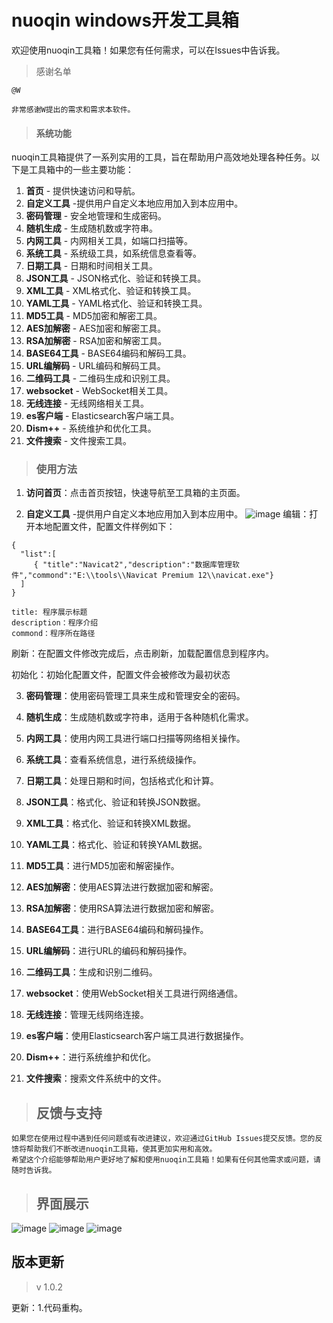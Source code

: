 # nuoqin windows开发工具箱
欢迎使用nuoqin工具箱！如果您有任何需求，可以在Issues中告诉我。



> 感谢名单

```非常感谢W测试和需求
@W

非常感谢W提出的需求和需求本软件。
```



> #### 系统功能

nuoqin工具箱提供了一系列实用的工具，旨在帮助用户高效地处理各种任务。以下是工具箱中的一些主要功能：
1. **首页** - 提供快速访问和导航。
2. **自定义工具** -提供用户自定义本地应用加入到本应用中。
3. **密码管理** - 安全地管理和生成密码。
4. **随机生成** - 生成随机数或字符串。
5. **内网工具** - 内网相关工具，如端口扫描等。
6. **系统工具** - 系统级工具，如系统信息查看等。
7. **日期工具** - 日期和时间相关工具。
8. **JSON工具** - JSON格式化、验证和转换工具。
9. **XML工具** - XML格式化、验证和转换工具。
10. **YAML工具** - YAML格式化、验证和转换工具。
11. **MD5工具** - MD5加密和解密工具。
12. **AES加解密** - AES加密和解密工具。
13. **RSA加解密** - RSA加密和解密工具。
14. **BASE64工具** - BASE64编码和解码工具。
15. **URL编解码** - URL编码和解码工具。
16. **二维码工具** - 二维码生成和识别工具。
17. **websocket** - WebSocket相关工具。
18. **无线连接** - 无线网络相关工具。
19. **es客户端** - Elasticsearch客户端工具。
20. **Dism++** - 系统维护和优化工具。
21. **文件搜索** - 文件搜索工具。
> ### 使用方法

1. **访问首页**：点击首页按钮，快速导航至工具箱的主页面。

2. **自定义工具** -提供用户自定义本地应用加入到本应用中。
![image](https://github.com/user-attachments/assets/8d958c92-b03b-48c3-8fb6-203aaa585d2e)
编辑：打开本地配置文件，配置文件样例如下：

```
{
  "list":[
     { "title":"Navicat2","description":"数据库管理软件","commond":"E:\\tools\\Navicat Premium 12\\navicat.exe"}
  ]
}

title: 程序展示标题
description：程序介绍
commond：程序所在路径
```

刷新：在配置文件修改完成后，点击刷新，加载配置信息到程序内。

初始化：初始化配置文件，配置文件会被修改为最初状态
   

3. **密码管理**：使用密码管理工具来生成和管理安全的密码。

4. **随机生成**：生成随机数或字符串，适用于各种随机化需求。

5. **内网工具**：使用内网工具进行端口扫描等网络相关操作。

6. **系统工具**：查看系统信息，进行系统级操作。

7. **日期工具**：处理日期和时间，包括格式化和计算。

8. **JSON工具**：格式化、验证和转换JSON数据。

9. **XML工具**：格式化、验证和转换XML数据。

10. **YAML工具**：格式化、验证和转换YAML数据。

11. **MD5工具**：进行MD5加密和解密操作。

12. **AES加解密**：使用AES算法进行数据加密和解密。

13. **RSA加解密**：使用RSA算法进行数据加密和解密。

14. **BASE64工具**：进行BASE64编码和解码操作。

15. **URL编解码**：进行URL的编码和解码操作。

16. **二维码工具**：生成和识别二维码。

17. **websocket**：使用WebSocket相关工具进行网络通信。

18. **无线连接**：管理无线网络连接。

19. **es客户端**：使用Elasticsearch客户端工具进行数据操作。

20. **Dism++**：进行系统维护和优化。

21. **文件搜索**：搜索文件系统中的文件。



> 反馈与支持
> ---

```
如果您在使用过程中遇到任何问题或有改进建议，欢迎通过GitHub Issues提交反馈。您的反馈将帮助我们不断改进nuoqin工具箱，使其更加实用和高效。
希望这个介绍能够帮助用户更好地了解和使用nuoqin工具箱！如果有任何其他需求或问题，请随时告诉我。
```



> ## 界面展示

![image](https://github.com/user-attachments/assets/5470c918-372d-4271-9316-1e02c5f01228)
![image](https://github.com/user-attachments/assets/2c27e6b3-4b23-4077-a622-e4fcd59d9b72)
![image](https://github.com/user-attachments/assets/1a643b87-a678-4382-b46f-415a52ad74f4)

## 版本更新

> v 1.0.2

更新：1.代码重构。
